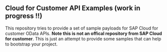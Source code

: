 ## Cloud for Customer API Examples (work in progress !!)

This repository tries to provide a set of sample payloads for SAP Cloud for customer OData APIs. **Note this is not an offical repository from SAP Cloud for customer**. This is just an attempt to provide some samples that can help to bootstrap your project.



